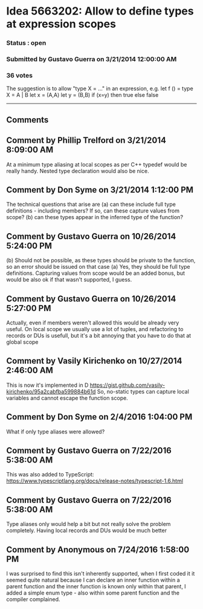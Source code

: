 # Idea 5663202: Allow to define types at expression scopes #

### Status : open

### Submitted by Gustavo Guerra on 3/21/2014 12:00:00 AM

### 36 votes

The suggestion is to allow "type X = ..." in an expression, e.g.
let f () =
type X = A | B
let x = (A,A)
let y = (B,B)
if (x=y) then true else false


------------------------
## Comments


## Comment by Phillip Trelford on 3/21/2014 8:09:00 AM
At a minimum type aliasing at local scopes as per C++ typedef would be really handy. Nested type declaration would also be nice.


## Comment by Don Syme on 3/21/2014 1:12:00 PM
The technical questions that arise are
(a) can these include full type definitions - including members? If so, can these capture values from scope?
(b) can these types appear in the inferred type of the function?


## Comment by Gustavo Guerra on 10/26/2014 5:24:00 PM
(b) Should not be possible, as these types should be private to the function, so an error should be issued on that case
(a) Yes, they should be full type definitions. Capturing values from scope would be an added bonus, but would be also ok if that wasn't supported, I guess.


## Comment by Gustavo Guerra on 10/26/2014 5:27:00 PM
Actually, even if members weren't allowed this would be already very useful. On local scope we usually use a lot of tuples, and refactoring to records or DUs is usefull, but it's a bit annoying that you have to do that at global scope


## Comment by Vasily Kirichenko on 10/27/2014 2:46:00 AM
This is now it's implemented in D https://gist.github.com/vasily-kirichenko/95a2cabfba599884b61d
So, no-static types can capture local variables and cannot escape the function scope.


## Comment by Don Syme on 2/4/2016 1:04:00 PM
What if only type aliases were allowed?


## Comment by Gustavo Guerra on 7/22/2016 5:38:00 AM
This was also added to TypeScript: https://www.typescriptlang.org/docs/release-notes/typescript-1.6.html


## Comment by Gustavo Guerra on 7/22/2016 5:38:00 AM
Type aliases only would help a bit but not really solve the problem completely. Having local records and DUs would be much better


## Comment by Anonymous on 7/24/2016 1:58:00 PM
I was surprised to find this isn't inherently supported, when I first coded it it seemed quite natural because I can declare an inner function within a parent function and the inner function is known only within that parent, I added a simple enum type - also within some parent function and the compiler complained.

